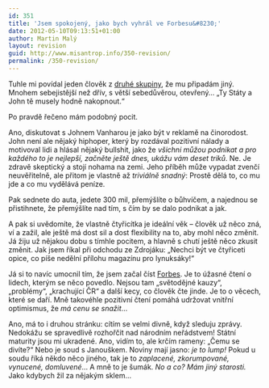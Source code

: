 ```yaml
---
id: 351
title: 'Jsem spokojený, jako bych vyhrál ve Forbesu&#8230;'
date: 2012-05-10T09:13:51+01:00
author: Martin Malý
layout: revision
guid: http://www.misantrop.info/350-revision/
permalink: /350-revision/
---
```

Tuhle mi povídal jeden člověk z [druhé skupiny](http://www.misantrop.info/az-budu/), že mu připadám jiný. Mnohem sebejistější než dřív, s větší sebedůvěrou, otevřený&#8230; &#8222;Ty Státy a John tě musely hodně nakopnout.&#8220;

<!--more-->

Po pravdě řečeno mám podobný pocit.

Ano, diskutovat s Johnem Vanharou je jako být v reklamě na činorodost. John není ale nějaký hiphoper, který by rozdával pozitivní nálady a motivoval lidi a hlásal nějaký bullshit, jako že _všichni můžou podnikat a pro každého to je nejlepší, začněte ještě dnes, ukážu vám deset triků_. Ne. Je zdravě skeptický a stojí nohama na zemi. Jeho příběh může vypadat zvenčí neuvěřitelně, ale přitom je vlastně až _triviálně snadný_: Prostě dělá to, co mu jde a co mu vydělává peníze.

Pak sednete do auta, jedete 300 mil, přemýšlíte o bůhvíčem, a najednou se přistihnete, že přemýšlíte nad tím, s čím by se dalo podnikat a jak.

A pak si uvědomíte, že vlastně čtyřicítka je ideální věk &#8211; člověk už něco zná, ví a zažil, ale ještě má dost sil a dost flexibility na to, aby mohl něco změnit. Já žiju už nějakou dobu s tímhle pocitem, a hlavně s chutí ještě něco zkusit změnit. Jak jsem říkal při odchodu ze Zdrojáku: &#8222;Nechci být ve čtyřiceti opice, co píše nedělní přílohu magazínu pro lynuksáky!&#8220;

Já si to navíc umocnil tím, že jsem začal číst [Forbes](http://www.forbesmedia.cz/). Je to úžasné čtení o lidech, kterým se něco povedlo. Nejsou tam &#8222;světodějné kauzy&#8220;, &#8222;problémy&#8220;, &#8222;krachující ČR&#8220; a další kecy, co člověk čte jinde. Je to o věcech, které se daří. Mně takovéhle pozitivní čtení pomáhá udržovat vnitřní optimismus, že _má cenu se snažit_&#8230;

Ano, má to i druhou stránku: cítím se velmi divně, když sleduju zprávy. Nedokážu se spravedlivě rozhořčit nad národním neřádstvem! Státní maturity jsou mi ukradené. Ano, vidím to, ale krčím rameny: &#8222;Čemu se divíte?&#8220; Nebo je soud s Janouškem. Noviny mají jasno: _je to lump!_ Pokud u soudu říká někdo něco jiného, tak je to _zaplacené, zkorumpované, vynucené, domluvené_&#8230; A mně to je šumák. _No a co? Mám jiný starosti._ Jako kdybych žil za nějakým sklem&#8230;